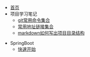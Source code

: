 * [首页](README)
* 项目学习笔记
  - [git常用命令集合](docs/projectFile/git常用命令集合/合并分支代码)
  - [常用地址链接集合](docs/projectFile/常用地址链接集合)
  - [markdown如何写出项目目录结构](docs/projectFile/技能/markdown如何写出项目目录结构)

- SpringBoot
  - [快速开始](docs/projectFile/SpringBoot/1-快速开始)